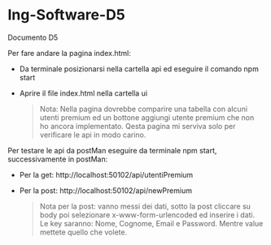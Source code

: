 # Ing-Software-D5
Documento D5

Per fare andare la pagina index.html:
- Da terminale posizionarsi nella cartella api ed eseguire il comando npm start
- Aprire il file index.html nella cartella ui

    > Nota: Nella pagina dovrebbe comparire una tabella con alcuni utenti premium ed un bottone aggiungi utente premium che non ho ancora implementato.
      Qesta pagina mi serviva solo per verificare le api in modo carino.

Per testare le api da postMan eseguire da terminale npm start, successivamente in postMan:
- Per la get: http://localhost:50102/api/utentiPremium
- Per la post: http://localhost:50102/api/newPremium

    > Nota per la post: vanno messi dei dati, sotto la post cliccare su body poi selezionare x-www-form-urlencoded ed inserire i dati.
      Le key saranno: Nome, Cognome, Email e Password. Mentre value mettete quello che volete.
 

